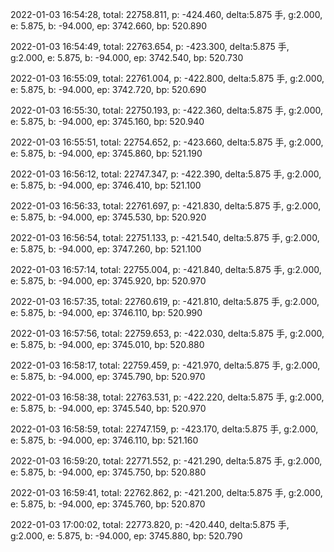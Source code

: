 2022-01-03 16:54:28, total: 22758.811, p: -424.460, delta:5.875 手, g:2.000, e: 5.875, b: -94.000, ep: 3742.660, bp: 520.890

2022-01-03 16:54:49, total: 22763.654, p: -423.300, delta:5.875 手, g:2.000, e: 5.875, b: -94.000, ep: 3742.540, bp: 520.730

2022-01-03 16:55:09, total: 22761.004, p: -422.800, delta:5.875 手, g:2.000, e: 5.875, b: -94.000, ep: 3742.720, bp: 520.690

2022-01-03 16:55:30, total: 22750.193, p: -422.360, delta:5.875 手, g:2.000, e: 5.875, b: -94.000, ep: 3745.160, bp: 520.940

2022-01-03 16:55:51, total: 22754.652, p: -423.660, delta:5.875 手, g:2.000, e: 5.875, b: -94.000, ep: 3745.860, bp: 521.190

2022-01-03 16:56:12, total: 22747.347, p: -422.390, delta:5.875 手, g:2.000, e: 5.875, b: -94.000, ep: 3746.410, bp: 521.100

2022-01-03 16:56:33, total: 22761.697, p: -421.830, delta:5.875 手, g:2.000, e: 5.875, b: -94.000, ep: 3745.530, bp: 520.920

2022-01-03 16:56:54, total: 22751.133, p: -421.540, delta:5.875 手, g:2.000, e: 5.875, b: -94.000, ep: 3747.260, bp: 521.100

2022-01-03 16:57:14, total: 22755.004, p: -421.840, delta:5.875 手, g:2.000, e: 5.875, b: -94.000, ep: 3745.920, bp: 520.970

2022-01-03 16:57:35, total: 22760.619, p: -421.810, delta:5.875 手, g:2.000, e: 5.875, b: -94.000, ep: 3746.110, bp: 520.990

2022-01-03 16:57:56, total: 22759.653, p: -422.030, delta:5.875 手, g:2.000, e: 5.875, b: -94.000, ep: 3745.010, bp: 520.880

2022-01-03 16:58:17, total: 22759.459, p: -421.970, delta:5.875 手, g:2.000, e: 5.875, b: -94.000, ep: 3745.790, bp: 520.970

2022-01-03 16:58:38, total: 22763.531, p: -422.220, delta:5.875 手, g:2.000, e: 5.875, b: -94.000, ep: 3745.540, bp: 520.970

2022-01-03 16:58:59, total: 22747.159, p: -423.170, delta:5.875 手, g:2.000, e: 5.875, b: -94.000, ep: 3746.110, bp: 521.160

2022-01-03 16:59:20, total: 22771.552, p: -421.290, delta:5.875 手, g:2.000, e: 5.875, b: -94.000, ep: 3745.750, bp: 520.880

2022-01-03 16:59:41, total: 22762.862, p: -421.200, delta:5.875 手, g:2.000, e: 5.875, b: -94.000, ep: 3745.760, bp: 520.870

2022-01-03 17:00:02, total: 22773.820, p: -420.440, delta:5.875 手, g:2.000, e: 5.875, b: -94.000, ep: 3745.880, bp: 520.790